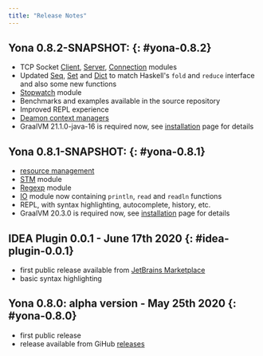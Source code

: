 ```yaml
---
title: "Release Notes"
---
```


## Yona 0.8.2-SNAPSHOT: {: #yona-0.8.2}
* TCP Socket [Client](/stdlib/socket/tcp/client), [Server](/stdlib/socket/tcp/server), [Connection](/stdlib/socket/tcp/connection) modules
* Updated [Seq](/stdlib/seq), [Set](/stdlib/set) and [Dict](/stdlib/dict) to match Haskell's `fold` and `reduce` interface and also some new functions
* [Stopwatch](/stdlib/stopwatch) module
* Benchmarks and examples available in the source repository
* Improved REPL experience
* [Deamon context managers](/features/resource-management#daemon-context-management)
* GraalVM 21.1.0-java-16 is required now, see [installation](/getting_started/installation) page for details

## Yona 0.8.1-SNAPSHOT: {: #yona-0.8.1}
* [resource management](/features/resource-management)
* [STM](/stdlib/stm) module
* [Regexp](/stdlib/regexp) module
* [IO](/stdlib/io) module now containing `println`, `read` and `readln` functions
* REPL, with syntax highlighting, autocomplete, history, etc.
* GraalVM 20.3.0 is required now, see [installation](/getting_started/installation) page for details

## IDEA Plugin 0.0.1 - June 17th 2020  {: #idea-plugin-0.0.1}
* first public release available from [JetBrains Marketplace](https://plugins.jetbrains.com/plugin/14536-yona-language)
* basic syntax highlighting

## Yona 0.8.0: alpha version - May 25th 2020  {: #yona-0.8.0}
* first public release
* release available from GiHub [releases](https://github.com/yona-lang/yona/releases/tag/0.8.0)
